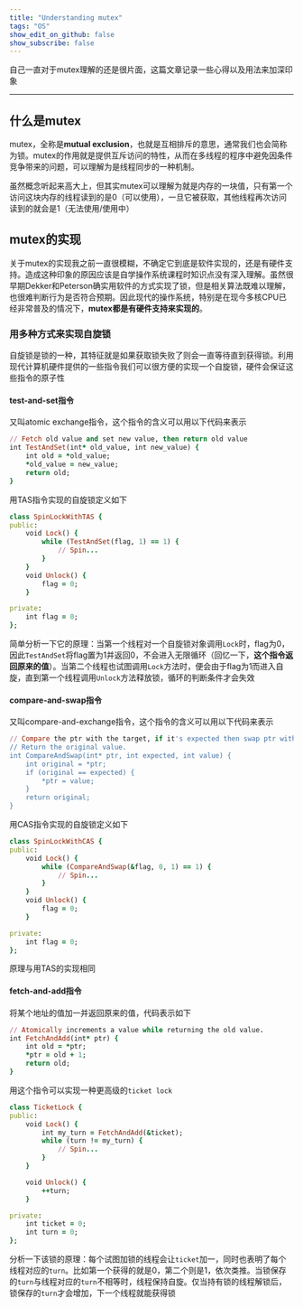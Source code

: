 ```yaml
---
title: "Understanding mutex"
tags: "OS"
show_edit_on_github: false
show_subscribe: false
---
```

<!--more-->

自己一直对于mutex理解的还是很片面，这篇文章记录一些心得以及用法来加深印象

---

## 什么是mutex
mutex，全称是**mutual exclusion**，也就是互相排斥的意思，通常我们也会简称为锁。mutex的作用就是提供互斥访问的特性，从而在多线程的程序中避免因条件竞争带来的问题，可以理解为是线程同步的一种机制。

虽然概念听起来高大上，但其实mutex可以理解为就是内存的一块值，只有第一个访问这块内存的线程读到的是0（可以使用），一旦它被获取，其他线程再次访问读到的就会是1（无法使用/使用中）

## mutex的实现
关于mutex的实现我之前一直很模糊，不确定它到底是软件实现的，还是有硬件支持。造成这种印象的原因应该是自学操作系统课程时知识点没有深入理解。虽然很早期Dekker和Peterson确实用软件的方式实现了锁，但是相关算法既难以理解，也很难判断行为是否符合预期。因此现代的操作系统，特别是在现今多核CPU已经非常普及的情况下，**mutex都是有硬件支持来实现的**。

### 用多种方式来实现自旋锁
自旋锁是锁的一种，其特征就是如果获取锁失败了则会一直等待直到获得锁。利用现代计算机硬件提供的一些指令我们可以很方便的实现一个自旋锁，硬件会保证这些指令的原子性

#### test-and-set指令
又叫atomic exchange指令，这个指令的含义可以用以下代码来表示
```ruby
// Fetch old value and set new value, then return old value
int TestAndSet(int* old_value, int new_value) {
    int old = *old_value;
    *old_value = new_value;
    return old;
}
```
用TAS指令实现的自旋锁定义如下
```ruby
class SpinLockWithTAS {
public:
    void Lock() {
        while (TestAndSet(flag, 1) == 1) {
            // Spin...
        }
    }
    void Unlock() {
        flag = 0;
    }

private:
    int flag = 0;
};
```
简单分析一下它的原理：当第一个线程对一个自旋锁对象调用`Lock`时，flag为0，因此`TestAndSet`将flag置为1并返回0，不会进入无限循环（回忆一下，**这个指令返回原来的值**）。当第二个线程也试图调用`Lock`方法时，便会由于flag为1而进入自旋，直到第一个线程调用`Unlock`方法释放锁，循环的判断条件才会失效

#### compare-and-swap指令
又叫compare-and-exchange指令，这个指令的含义可以用以下代码来表示
```ruby
// Compare the ptr with the target, if it's expected then swap ptr with value, otherwise do nothing.
// Return the original value.
int CompareAndSwap(int* ptr, int expected, int value) {
    int original = *ptr;
    if (original == expected) {
        *ptr = value;
    }
    return original;
}
```
用CAS指令实现的自旋锁定义如下
```ruby
class SpinLockWithCAS {
public:
    void Lock() {
        while (CompareAndSwap(&flag, 0, 1) == 1) {
            // Spin...
        }
    }
    void Unlock() {
        flag = 0;
    }

private:
    int flag = 0;
};
```
原理与用TAS的实现相同

#### fetch-and-add指令
将某个地址的值加一并返回原来的值，代码表示如下
```ruby
// Atomically increments a value while returning the old value.
int FetchAndAdd(int* ptr) {
    int old = *ptr;
    *ptr = old + 1;
    return old;
}
```
用这个指令可以实现一种更高级的`ticket lock`
```ruby
class TicketLock {
public:
    void Lock() {
        int my_turn = FetchAndAdd(&ticket);
        while (turn != my_turn) {
            // Spin...
        }
    }

    void Unlock() {
        ++turn;
    }

private:
    int ticket = 0;
    int turn = 0;
};
```
分析一下该锁的原理：每个试图加锁的线程会让`ticket`加一，同时也表明了每个线程对应的`turn`。比如第一个获得的就是0，第二个则是1，依次类推。当锁保存的`turn`与线程对应的`turn`不相等时，线程保持自旋。仅当持有锁的线程解锁后，锁保存的`turn`才会增加，下一个线程就能获得锁